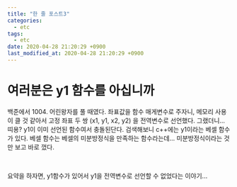 ```yaml
---
title: "한 줄 포스트3"
categories:
  - etc
tags:
  - etc
date: 2020-04-28 21:20:29 +0900
last_modified_at: 2020-04-28 21:20:29 +0900
---
```


# 여러분은 y1 함수를 아십니까

백준에서 1004. 어린왕자를 풀 때였다. 좌표값을 함수 매게변수로 주자니, 메모리 사용이 클 것 같아서 고정 좌표 두 쌍 (x1, y1, x2, y2) 을 전역변수로 선언했다. 그랬더니... 띠용? y1이 이미 선언된 함수여서 충돌된단다. 검색해보니 c++에는 y1이라는 베셀 함수가 있다. 베셀 함수는 베셀의 미분방정식을 만족하는 함수라는데... 미분방정식이라는 것만 보고 바로 껐다.

<br>

요약을 하자면, y1함수가 있어서 y1을 전역변수로 선언할 수 없었다는 이야기...
